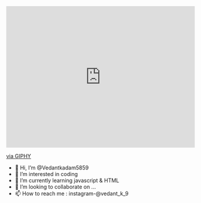 <div style="width:100%;height:0;padding-bottom:75%;position:relative;"><iframe src="https://giphy.com/embed/qgQUggAC3Pfv687qPC" width="100%" height="100%" style="position:absolute" frameBorder="0" class="giphy-embed" allowFullScreen></iframe></div><p><a href="https://giphy.com/gifs/dommespace-domme-space-programador-qgQUggAC3Pfv687qPC">via GIPHY</a></p>

- 👋 Hi, I’m @Vedantkadam5859
- 👀 I’m interested in coding
- 🌱 I’m currently learning javascript & HTML
- 💞️ I’m looking to collaborate on ...
- 📫 How to reach me : instagram-@vedant_k_9

<!---
Vedantkadam5859/Vedantkadam5859 is a ✨ special ✨ repository because its `README.md` (this file) appears on your GitHub profile.
You can click the Preview link to take a look at your changes.
--->
